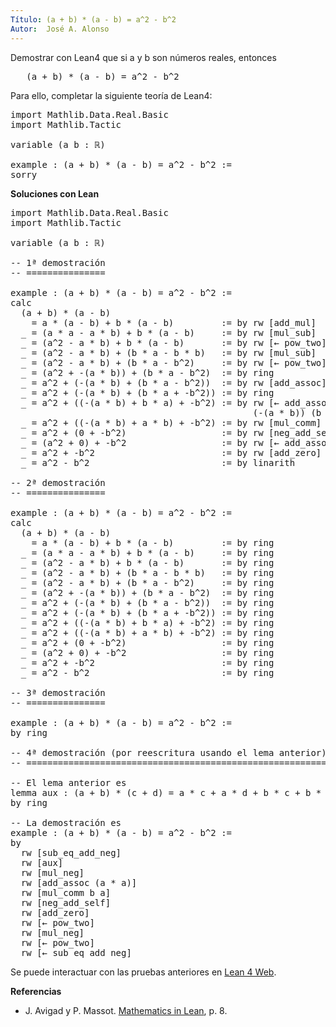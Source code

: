 ```yaml
---
Título: (a + b) * (a - b) = a^2 - b^2
Autor:  José A. Alonso
---
```


Demostrar con Lean4 que si a y b son números reales, entonces
<pre lang="text">
   (a + b) * (a - b) = a^2 - b^2
</pre>

Para ello, completar la siguiente teoría de Lean4:

<pre lang="lean">
import Mathlib.Data.Real.Basic
import Mathlib.Tactic

variable (a b : ℝ)

example : (a + b) * (a - b) = a^2 - b^2 :=
sorry
</pre>
<!--more-->

<b>Soluciones con Lean</b>

<pre lang="lean">
import Mathlib.Data.Real.Basic
import Mathlib.Tactic

variable (a b : ℝ)

-- 1ª demostración
-- ===============

example : (a + b) * (a - b) = a^2 - b^2 :=
calc
  (a + b) * (a - b)
    = a * (a - b) + b * (a - b)         := by rw [add_mul]
  _ = (a * a - a * b) + b * (a - b)     := by rw [mul_sub]
  _ = (a^2 - a * b) + b * (a - b)       := by rw [← pow_two]
  _ = (a^2 - a * b) + (b * a - b * b)   := by rw [mul_sub]
  _ = (a^2 - a * b) + (b * a - b^2)     := by rw [← pow_two]
  _ = (a^2 + -(a * b)) + (b * a - b^2)  := by ring
  _ = a^2 + (-(a * b) + (b * a - b^2))  := by rw [add_assoc]
  _ = a^2 + (-(a * b) + (b * a + -b^2)) := by ring
  _ = a^2 + ((-(a * b) + b * a) + -b^2) := by rw [← add_assoc
                                              (-(a * b)) (b * a) (-b^2)]
  _ = a^2 + ((-(a * b) + a * b) + -b^2) := by rw [mul_comm]
  _ = a^2 + (0 + -b^2)                  := by rw [neg_add_self (a * b)]
  _ = (a^2 + 0) + -b^2                  := by rw [← add_assoc]
  _ = a^2 + -b^2                        := by rw [add_zero]
  _ = a^2 - b^2                         := by linarith

-- 2ª demostración
-- ===============

example : (a + b) * (a - b) = a^2 - b^2 :=
calc
  (a + b) * (a - b)
    = a * (a - b) + b * (a - b)         := by ring
  _ = (a * a - a * b) + b * (a - b)     := by ring
  _ = (a^2 - a * b) + b * (a - b)       := by ring
  _ = (a^2 - a * b) + (b * a - b * b)   := by ring
  _ = (a^2 - a * b) + (b * a - b^2)     := by ring
  _ = (a^2 + -(a * b)) + (b * a - b^2)  := by ring
  _ = a^2 + (-(a * b) + (b * a - b^2))  := by ring
  _ = a^2 + (-(a * b) + (b * a + -b^2)) := by ring
  _ = a^2 + ((-(a * b) + b * a) + -b^2) := by ring
  _ = a^2 + ((-(a * b) + a * b) + -b^2) := by ring
  _ = a^2 + (0 + -b^2)                  := by ring
  _ = (a^2 + 0) + -b^2                  := by ring
  _ = a^2 + -b^2                        := by ring
  _ = a^2 - b^2                         := by ring

-- 3ª demostración
-- ===============

example : (a + b) * (a - b) = a^2 - b^2 :=
by ring

-- 4ª demostración (por reescritura usando el lema anterior)
-- =========================================================

-- El lema anterior es
lemma aux : (a + b) * (c + d) = a * c + a * d + b * c + b * d :=
by ring

-- La demostración es
example : (a + b) * (a - b) = a^2 - b^2 :=
by
  rw [sub_eq_add_neg]
  rw [aux]
  rw [mul_neg]
  rw [add_assoc (a * a)]
  rw [mul_comm b a]
  rw [neg_add_self]
  rw [add_zero]
  rw [← pow_two]
  rw [mul_neg]
  rw [← pow_two]
  rw [← sub_eq_add_neg]
</pre>

Se puede interactuar con las pruebas anteriores en <a href="https://lean.math.hhu.de/#url=https://raw.githubusercontent.com/jaalonso/Calculemus2/main/src/(a+b)(a-b)_eq_aa-bb.lean" rel="noopener noreferrer" target="_blank">Lean 4 Web</a>.

<b>Referencias</b>

+ J. Avigad y P. Massot. <a href="https://bit.ly/3U4UjBk">Mathematics in Lean</a>, p. 8.

